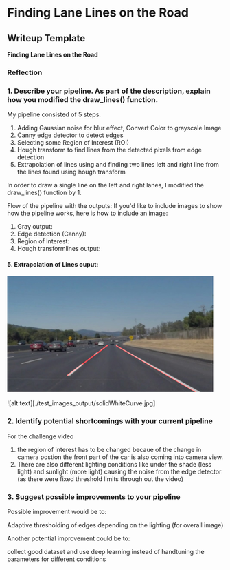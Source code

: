 # **Finding Lane Lines on the Road** 

## Writeup Template

**Finding Lane Lines on the Road**

### Reflection

### 1. Describe your pipeline. As part of the description, explain how you modified the draw_lines() function.

My pipeline consisted of 5 steps.
1. Adding Gaussian noise for blur effect, Convert Color to grayscale Image 
2. Canny edge detector to detect edges
3. Selecting some Region of Interest (ROI)
3. Hough transform to find lines from the detected pixels from edge detection
4. Extrapolation of lines using and finding two lines left and right line from the lines found using hough transform

In order to draw a single line on the left and right lanes, I modified the draw_lines() function by
1. 

Flow of the pipeline with the outputs:
If you'd like to include images to show how the pipeline works, here is how to include an image: 
1. Gray output:
2. Edge detection (Canny):
3. Region of Interest:
4. Hough transformlines output:
#### 5. Extrapolation of Lines ouput:
<img src="test_images_output/solidWhiteCurve.jpg" width="480" alt="Combined Image" />

![alt text][./test_images_output/solidWhiteCurve.jpg]


### 2. Identify potential shortcomings with your current pipeline

For the challenge video
1. the region of interest has to be changed becaue of the change in camera postion the front part of the car is also coming into camera view.
2. There are also different lighting conditions like under the shade (less light) and sunlight (more light) causing the noise from the edge detector (as there were fixed threshold limits through out the video)

### 3. Suggest possible improvements to your pipeline
Possible improvement would be to:

Adaptive thresholding of edges depending on the lighting (for overall image)

Another potential improvement could be to:

collect good dataset and use deep learning instead of handtuning the parameters for different conditions
